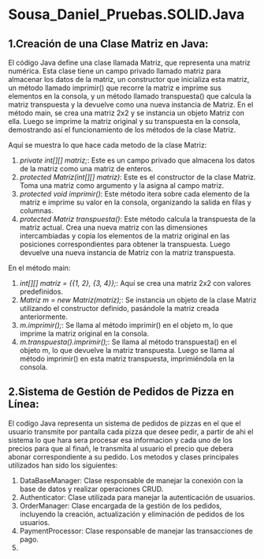 # Sousa_Daniel_Pruebas.SOLID.Java
## **1.Creación de una Clase Matriz en Java:** 
El código Java define una clase llamada Matriz, que representa una matriz numérica. Esta clase tiene un campo privado llamado matriz para almacenar los datos de la matriz, un constructor que inicializa esta matriz, un método llamado imprimir() que recorre la matriz e imprime sus elementos en la consola, y un método llamado transpuesta() que calcula la matriz transpuesta y la devuelve como una nueva instancia de Matriz. En el método main, se crea una matriz 2x2 y se instancia un objeto Matriz con ella. Luego se imprime la matriz original y su transpuesta en la consola, demostrando así el funcionamiento de los métodos de la clase Matriz.

Aquí se muestra lo que hace cada metodo de la clase Matriz:

1. *private int[][] matriz;*: Este es un campo privado que almacena los datos de la matriz como una matriz de enteros.
2. *protected Matriz(int[][] matriz)*: Este es el constructor de la clase Matriz. Toma una matriz como argumento y la asigna al campo matriz.
3. *protected void imprimir()*: Este método itera sobre cada elemento de la matriz e imprime su valor en la consola, organizando la salida en filas y columnas.
4. *protected Matriz transpuesta()*: Este método calcula la transpuesta de la matriz actual. Crea una nueva matriz con las dimensiones intercambiadas y copia los elementos de la matriz original en las posiciones correspondientes para obtener la transpuesta. Luego devuelve una nueva instancia de Matriz con la matriz transpuesta.

En el método main:

1. *int[][] matriz = {{1, 2}, {3, 4}};*: Aquí se crea una matriz 2x2 con valores predefinidos.
2. *Matriz m = new Matriz(matriz);*: Se instancia un objeto de la clase Matriz utilizando el constructor definido, pasándole la matriz creada anteriormente.
3. *m.imprimir();*: Se llama al método imprimir() en el objeto m, lo que imprime la matriz original en la consola.
4. *m.transpuesta().imprimir();*: Se llama al método transpuesta() en el objeto m, lo que devuelve la matriz transpuesta. Luego se llama al método imprimir() en esta matriz transpuesta, imprimiéndola en la consola.


## **2.Sistema de Gestión de Pedidos de Pizza en Línea:**
El codigo Java representa un sistema de pedidos de pizzas en el que el usuario transmite por pantalla cada pizza que desee pedir, a partir de ahi el sistema lo que hara sera procesar esa informacion y cada uno de los precios para que al finañ, le transmita al usuario el precio que debera abonar correspondiente a su pedido. Los metodos y clases principales utilizados han sido los siguientes:

1. DataBaseManager: Clase responsable de manejar la conexión con la base de datos y realizar operaciones CRUD.
2. Authenticator: Clase utilizada para manejar la autenticación de usuarios.
3. OrderManager: Clase encargada de la gestión de los pedidos, incluyendo la creación, actualización y eliminación de pedidos de los usuarios.
4. PaymentProcessor: Clase responsable de manejar las transacciones de pago.
5. 
